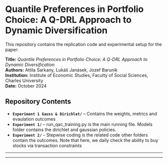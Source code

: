 # Quantile Preferences in Portfolio Choice: A Q-DRL Approach to Dynamic Diversification

This repository contains the replication code and experimental setup for the paper:

**Title:** *Quantile Preferences in Portfolio Choice: A Q-DRL Approach to Dynamic Diversification*  
**Authors:** Attila Sarkany, Lukáš Janásek, Jozef Baruník  
**Institution:** Institute of Economic Studies, Faculty of Social Sciences, Charles University  
**Date:** October 2024

## Repository Contents
- **`Experiment 1 Gauss & Dirichlet/`** – Contains the weights, metrics and evaulation outcomes
- **`Experiment 1/`** – run_qac_training.py is the main running file. Models folder contains the dirichlet and gaussian policies.
- **`Experiment 2/`** – Stepwise coding is the related code other folders contain the outcomes. Note that here, we daily check the ability to buy stocks via transaction constraints 

---

---



